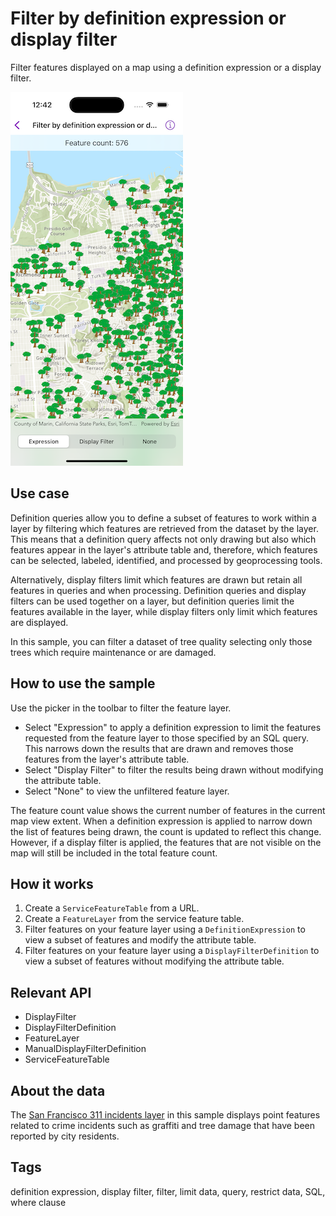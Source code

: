 # Filter by definition expression or display filter

Filter features displayed on a map using a definition expression or a display filter.

![Image of Filter by definition expression or display filter sample](filter-by-definition-expression-or-display-filter.png)

## Use case

Definition queries allow you to define a subset of features to work within a layer by filtering which features are retrieved from the dataset by the layer. This means that a definition query affects not only drawing but also which features appear in the layer's attribute table and, therefore, which features can be selected, labeled, identified, and processed by geoprocessing tools.

Alternatively, display filters limit which features are drawn but retain all features in queries and when processing. Definition queries and display filters can be used together on a layer, but definition queries limit the features available in the layer, while display filters only limit which features are displayed.

In this sample, you can filter a dataset of tree quality selecting only those trees which require maintenance or are damaged.

## How to use the sample

Use the picker in the toolbar to filter the feature layer.

* Select "Expression" to apply a definition expression to limit the features requested from the feature layer to those specified by an SQL query. This narrows down the results that are drawn and removes those features from the layer's attribute table.
* Select "Display Filter" to filter the results being drawn without modifying the attribute table.
* Select "None" to view the unfiltered feature layer.

The feature count value shows the current number of features in the current map view extent. When a definition expression is applied to narrow down the list of features being drawn, the count is updated to reflect this change. However, if a display filter is applied, the features that are not visible on the map will still be included in the total feature count.

## How it works

1. Create a `ServiceFeatureTable` from a URL.
2. Create a `FeatureLayer` from the service feature table.
3. Filter features on your feature layer using a `DefinitionExpression` to view a subset of features and modify the attribute table.
4. Filter features on your feature layer using a `DisplayFilterDefinition` to view a subset of features without modifying the attribute table.

## Relevant API

* DisplayFilter
* DisplayFilterDefinition
* FeatureLayer
* ManualDisplayFilterDefinition
* ServiceFeatureTable

## About the data

The [San Francisco 311 incidents layer](https://services2.arcgis.com/ZQgQTuoyBrtmoGdP/arcgis/rest/services/SF_311_Incidents/FeatureServer/0) in this sample displays point features related to crime incidents such as graffiti and tree damage that have been reported by city residents.

## Tags

definition expression, display filter, filter, limit data, query, restrict data, SQL, where clause
